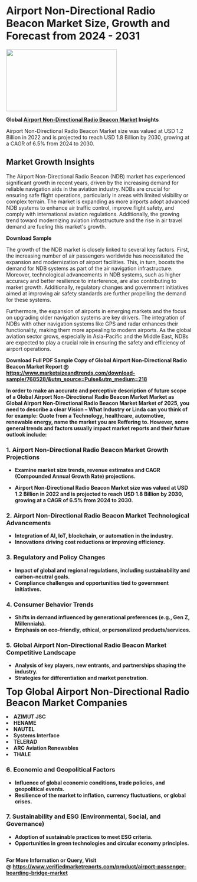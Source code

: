 <H1>Airport Non-Directional Radio Beacon Market Size, Growth and Forecast from 2024 - 2031</H1><img class="aligncenter size-medium wp-image-584254" src="https://thirdeyenews.in/wp-content/uploads/2024/09/Global-Market-Research-300x168.jpeg" alt="" width="300" height="168" /><p><strong>Global&nbsp;<a href="https://www.marketsizeandtrends.com/download-sample/768528/&amp;utm_source=Pulse&amp;utm_medium=218">Airport Non-Directional Radio Beacon Market</a> Insights</strong></p><p>Airport Non-Directional Radio Beacon Market size was valued at USD 1.2 Billion in 2022 and is projected to reach USD 1.8 Billion by 2030, growing at a CAGR of 6.5% from 2024 to 2030.</p><p><h2>Market Growth Insights</h2> <p>The Airport Non-Directional Radio Beacon (NDB) market has experienced significant growth in recent years, driven by the increasing demand for reliable navigation aids in the aviation industry. NDBs are crucial for ensuring safe flight operations, particularly in areas with limited visibility or complex terrain. The market is expanding as more airports adopt advanced NDB systems to enhance air traffic control, improve flight safety, and comply with international aviation regulations. Additionally, the growing trend toward modernizing aviation infrastructure and the rise in air travel demand are fueling this market's growth.</p> <p><strong>Download Sample</strong></p> <p>The growth of the NDB market is closely linked to several key factors. First, the increasing number of air passengers worldwide has necessitated the expansion and modernization of airport facilities. This, in turn, boosts the demand for NDB systems as part of the air navigation infrastructure. Moreover, technological advancements in NDB systems, such as higher accuracy and better resilience to interference, are also contributing to market growth. Additionally, regulatory changes and government initiatives aimed at improving air safety standards are further propelling the demand for these systems.</p> <p>Furthermore, the expansion of airports in emerging markets and the focus on upgrading older navigation systems are key drivers. The integration of NDBs with other navigation systems like GPS and radar enhances their functionality, making them more appealing to modern airports. As the global aviation sector grows, especially in Asia-Pacific and the Middle East, NDBs are expected to play a crucial role in ensuring the safety and efficiency of airport operations.</p> <p><strong></p><p><span class=""><strong>Download Full PDF Sample Copy of Global Airport Non-Directional Radio Beacon Market Report</strong> @ <a href="https://www.marketsizeandtrends.com/download-sample/768528/&amp;utm_source=Pulse&amp;utm_medium=218" target="_blank">https://www.marketsizeandtrends.com/download-sample/768528/&amp;utm_source=Pulse&amp;utm_medium=218</a></span></p><p>In order to make an accurate and perceptive description of future scope of a Global&nbsp;Airport Non-Directional Radio Beacon Market Market as Global&nbsp;Airport Non-Directional Radio Beacon Market Market of 2025, you need to describe a clear Vision &ndash; What Industry or Linda can you think of for example: Quote from a Technology, healthcare, automotive, renewable energy, name the market you are Reffering to. However, some general trends and factors usually impact market reports and their future outlook include:</p><h3>1.&nbsp;<strong>Airport Non-Directional Radio Beacon Market Growth Projections</strong></h3><ul><li>Examine market size trends, revenue estimates and CAGR (Compounded Annual Growth Rate) projections.</li><li><p>Airport Non-Directional Radio Beacon Market size was valued at USD 1.2 Billion in 2022 and is projected to reach USD 1.8 Billion by 2030, growing at a CAGR of 6.5% from 2024 to 2030.</p></li></ul><h3>2.&nbsp;<strong>Airport Non-Directional Radio Beacon Market Technological Advancements</strong></h3><ul><li>Integration of AI, IoT, blockchain, or automation in the industry.</li><li>Innovations driving cost reductions or improving efficiency.</li></ul><h3>3.&nbsp;<strong>Regulatory and Policy Changes</strong></h3><ul><li>Impact of global and regional regulations, including sustainability and carbon-neutral goals.</li><li>Compliance challenges and opportunities tied to government initiatives.</li></ul><h3>4.&nbsp;<strong>Consumer Behavior Trends</strong></h3><ul><li>Shifts in demand influenced by generational preferences (e.g., Gen Z, Millennials).</li><li>Emphasis on eco-friendly, ethical, or personalized products/services.</li></ul><h3>5.&nbsp;<strong>Global Airport Non-Directional Radio Beacon Market Competitive Landscape</strong></h3><ul><li>Analysis of key players, new entrants, and partnerships shaping the industry.</li><li>Strategies for differentiation and market penetration.</li></ul><p data-pm-slice="1 1 []"><span style="color: inherit; font-family: inherit; font-size: 25px;">Top Global Airport Non-Directional Radio Beacon Market Companies</span></p><div class="" data-test-id=""><p><li>AZIMUT JSC</li><li> HENAME</li><li> NAUTEL</li><li> Systems Interface</li><li> TELERAD</li><li> ARC Aviation Renewables</li><li> THALE</li></p></div><h3>6.&nbsp;<strong>Economic and Geopolitical Factors</strong></h3><ul><li>Influence of global economic conditions, trade policies, and geopolitical events.</li><li>Resilience of the market to inflation, currency fluctuations, or global crises.</li></ul><h3>7.&nbsp;<strong>Sustainability and ESG (Environmental, Social, and Governance)</strong></h3><ul><li>Adoption of sustainable practices to meet ESG criteria.</li><li>Opportunities in green technologies and circular economy principles.</li></ul><h2><strong style="font-size: 14px;">For More Information or Query, Visit @&nbsp;</strong><a style="background-color: #ffffff; font-size: 14px;" href="https://www.marketsizeandtrends.com/report/airport-non-directional-radio-beacon-market/" target="_blank">https://www.verifiedmarketreports.com/product/airport-passenger-boarding-bridge-market</a></h2>
